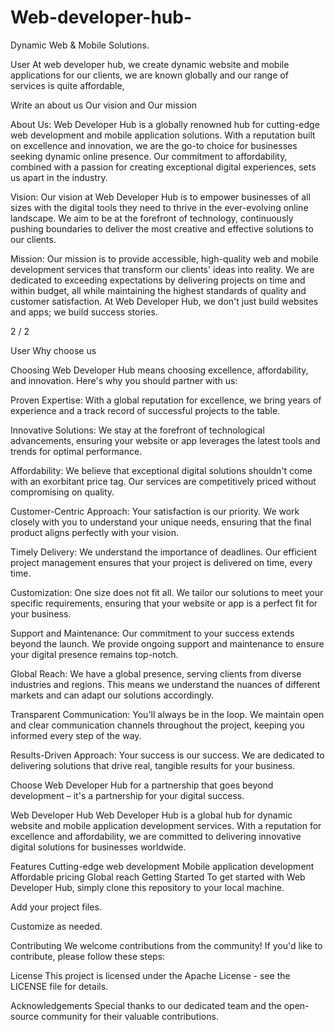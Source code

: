 # Web-developer-hub-

Dynamic Web & Mobile Solutions.

User
At web developer hub, we create dynamic website and mobile applications for our clients, we are known globally and our range of services is quite affordable,

Write an about us
Our vision and 
Our mission 

About Us:
Web Developer Hub is a globally renowned hub for cutting-edge web development and mobile application solutions. With a reputation built on excellence and innovation, we are the go-to choice for businesses seeking dynamic online presence. Our commitment to affordability, combined with a passion for creating exceptional digital experiences, sets us apart in the industry.

Vision:
Our vision at Web Developer Hub is to empower businesses of all sizes with the digital tools they need to thrive in the ever-evolving online landscape. We aim to be at the forefront of technology, continuously pushing boundaries to deliver the most creative and effective solutions to our clients.

Mission:
Our mission is to provide accessible, high-quality web and mobile development services that transform our clients' ideas into reality. We are dedicated to exceeding expectations by delivering projects on time and within budget, all while maintaining the highest standards of quality and customer satisfaction. At Web Developer Hub, we don't just build websites and apps; we build success stories.


2 / 2




User
Why choose us

Choosing Web Developer Hub means choosing excellence, affordability, and innovation. Here's why you should partner with us:

Proven Expertise: With a global reputation for excellence, we bring years of experience and a track record of successful projects to the table.

Innovative Solutions: We stay at the forefront of technological advancements, ensuring your website or app leverages the latest tools and trends for optimal performance.

Affordability: We believe that exceptional digital solutions shouldn't come with an exorbitant price tag. Our services are competitively priced without compromising on quality.

Customer-Centric Approach: Your satisfaction is our priority. We work closely with you to understand your unique needs, ensuring that the final product aligns perfectly with your vision.

Timely Delivery: We understand the importance of deadlines. Our efficient project management ensures that your project is delivered on time, every time.

Customization: One size does not fit all. We tailor our solutions to meet your specific requirements, ensuring that your website or app is a perfect fit for your business.

Support and Maintenance: Our commitment to your success extends beyond the launch. We provide ongoing support and maintenance to ensure your digital presence remains top-notch.

Global Reach: We have a global presence, serving clients from diverse industries and regions. This means we understand the nuances of different markets and can adapt our solutions accordingly.

Transparent Communication: You'll always be in the loop. We maintain open and clear communication channels throughout the project, keeping you informed every step of the way.

Results-Driven Approach: Your success is our success. We are dedicated to delivering solutions that drive real, tangible results for your business.

Choose Web Developer Hub for a partnership that goes beyond development – it's a partnership for your digital success.



Web Developer Hub
Web Developer Hub is a global hub for dynamic website and mobile application development services. With a reputation for excellence and affordability, we are committed to delivering innovative digital solutions for businesses worldwide.

Features
Cutting-edge web development
Mobile application development
Affordable pricing
Global reach
Getting Started
To get started with Web Developer Hub, simply clone this repository to your local machine.

Add your project files.

Customize as needed.

Contributing
We welcome contributions from the community! If you'd like to contribute, please follow these steps:

License
This project is licensed under the Apache License - see the LICENSE file for details.

Acknowledgements
Special thanks to our dedicated team and the open-source community for their valuable contributions.
